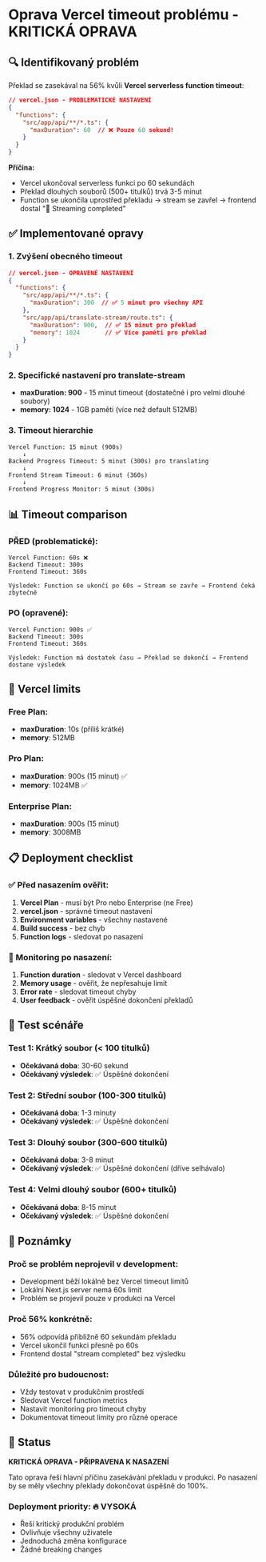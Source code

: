 # Oprava Vercel timeout problému - KRITICKÁ OPRAVA

## 🔍 Identifikovaný problém
Překlad se zasekával na 56% kvůli **Vercel serverless function timeout**:

```json
// vercel.json - PROBLEMATICKÉ NASTAVENÍ
{
  "functions": {
    "src/app/api/**/*.ts": {
      "maxDuration": 60  // ❌ Pouze 60 sekund!
    }
  }
}
```

**Příčina:** 
- Vercel ukončoval serverless funkci po 60 sekundách
- Překlad dlouhých souborů (500+ titulků) trvá 3-5 minut
- Function se ukončila uprostřed překladu → stream se zavřel → frontend dostal "🏁 Streaming completed"

## ✅ Implementované opravy

### 1. Zvýšení obecného timeout
```json
// vercel.json - OPRAVENÉ NASTAVENÍ
{
  "functions": {
    "src/app/api/**/*.ts": {
      "maxDuration": 300  // ✅ 5 minut pro všechny API
    },
    "src/app/api/translate-stream/route.ts": {
      "maxDuration": 900,  // ✅ 15 minut pro překlad
      "memory": 1024       // ✅ Více paměti pro překlad
    }
  }
}
```

### 2. Specifické nastavení pro translate-stream
- **maxDuration: 900** - 15 minut timeout (dostatečné i pro velmi dlouhé soubory)
- **memory: 1024** - 1GB paměti (více než default 512MB)

### 3. Timeout hierarchie
```
Vercel Function: 15 minut (900s)
    ↓
Backend Progress Timeout: 5 minut (300s) pro translating
    ↓
Frontend Stream Timeout: 6 minut (360s)
    ↓
Frontend Progress Monitor: 5 minut (300s)
```

## 📊 Timeout comparison

### PŘED (problematické):
```
Vercel Function: 60s ❌
Backend Timeout: 300s
Frontend Timeout: 360s

Výsledek: Function se ukončí po 60s → Stream se zavře → Frontend čeká zbytečně
```

### PO (opravené):
```
Vercel Function: 900s ✅
Backend Timeout: 300s
Frontend Timeout: 360s

Výsledek: Function má dostatek času → Překlad se dokončí → Frontend dostane výsledek
```

## 🎯 Vercel limits

### Free Plan:
- **maxDuration**: 10s (příliš krátké)
- **memory**: 512MB

### Pro Plan:
- **maxDuration**: 900s (15 minut) ✅
- **memory**: 1024MB ✅

### Enterprise Plan:
- **maxDuration**: 900s (15 minut)
- **memory**: 3008MB

## 📋 Deployment checklist

### ✅ Před nasazením ověřit:
1. **Vercel Plan** - musí být Pro nebo Enterprise (ne Free)
2. **vercel.json** - správné timeout nastavení
3. **Environment variables** - všechny nastavené
4. **Build success** - bez chyb
5. **Function logs** - sledovat po nasazení

### 🚨 Monitoring po nasazení:
1. **Function duration** - sledovat v Vercel dashboard
2. **Memory usage** - ověřit, že nepřesahuje limit
3. **Error rate** - sledovat timeout chyby
4. **User feedback** - ověřit úspěšné dokončení překladů

## 🧪 Test scénáře

### Test 1: Krátký soubor (< 100 titulků)
- **Očekávaná doba**: 30-60 sekund
- **Očekávaný výsledek**: ✅ Úspěšné dokončení

### Test 2: Střední soubor (100-300 titulků)
- **Očekávaná doba**: 1-3 minuty
- **Očekávaný výsledek**: ✅ Úspěšné dokončení

### Test 3: Dlouhý soubor (300-600 titulků)
- **Očekávaná doba**: 3-8 minut
- **Očekávaný výsledek**: ✅ Úspěšné dokončení (dříve selhávalo)

### Test 4: Velmi dlouhý soubor (600+ titulků)
- **Očekávaná doba**: 8-15 minut
- **Očekávaný výsledek**: ✅ Úspěšné dokončení

## 📝 Poznámky

### Proč se problém neprojevil v development:
- Development běží lokálně bez Vercel timeout limitů
- Lokální Next.js server nemá 60s limit
- Problém se projevil pouze v produkci na Vercel

### Proč 56% konkrétně:
- 56% odpovídá přibližně 60 sekundám překladu
- Vercel ukončil funkci přesně po 60s
- Frontend dostal "stream completed" bez výsledku

### Důležité pro budoucnost:
- Vždy testovat v produkčním prostředí
- Sledovat Vercel function metrics
- Nastavit monitoring pro timeout chyby
- Dokumentovat timeout limity pro různé operace

## 🚀 Status

**KRITICKÁ OPRAVA - PŘIPRAVENA K NASAZENÍ**

Tato oprava řeší hlavní příčinu zasekávání překladu v produkci. Po nasazení by se měly všechny překlady dokončovat úspěšně do 100%.

### Deployment priority: 🔥 VYSOKÁ
- Řeší kritický produkční problém
- Ovlivňuje všechny uživatele
- Jednoduchá změna konfigurace
- Žádné breaking changes
